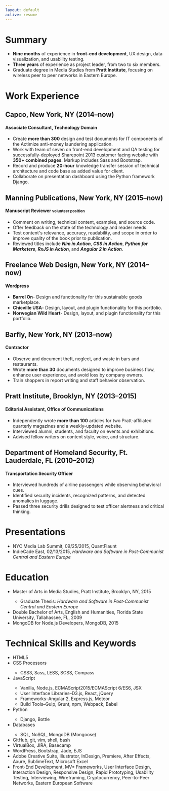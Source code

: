 ```yaml
---
layout: default
active: resume
---
```

<div class="page-section short" id="resume" name="resume">
    <div class="container">
        <div class="row projects">
            <div class="col-md-12 col-lg-12">
<h1>Summary</h1>
    <ul>
    <li><strong>Nine months</strong> of experience in <strong>front-end development</strong>, UX design, data visualization, and usability testing.</li>
    <li><strong>Three years</strong> of experience as project leader, from two to six members.</li>
    <li>Graduate degree in Media Studies from <strong>Pratt Institute</strong>, focusing on wireless peer to peer networks in Eastern Europe.</li>
    </ul>
<h1>Work Experience</h1>
<h2>Capco, New York, NY (2014–now)</h2>
<h4>Associate Consultant, Technology Domain</h4>
    <ul>
        <li>Create <strong>more than 300</strong> design and test documents for IT components of the Actimize anti-money laundering application.</li>
        <li>Work with team of seven on front-end development and QA testing for successfully-deployed Sharepoint 2013 customer facing website with <strong>350+ combined pages</strong>. Markup includes Sass and Bootstrap.</li>
        <li>Record and produce <strong>20-hour</strong> knowledge transfer session of technical architecture and code base as added value for client.</li>
        <li>Collaborate on presentation dashboard using the Python framework Django.</li>
    </ul>
<h2>Manning Publications, New York, NY (2015–now)</h2>
<h4>Manuscript Reviewer <small>volunteer position</small></h4>
    <ul>
        <li>Comment on writing, technical content, examples, and source code.</li>
        <li>Offer feedback on the state of the technology and reader needs.</li>
        <li>Test content's relevance, accuracy, readability, and scope in order to improve quality of the book prior to publication.</li>
        <li>Reviewed titles include <em><strong>Nim in Action</strong></em>, <em><strong>CSS in Action</strong></em>,  <em><strong>Python for Marketers</strong></em>, <em><strong>RxJS in Action</strong></em>, and <em><strong>Angular 2 in Action</strong></em>.</li>
    </ul>
<h2>Freelance Web Design, New York, NY (2014–now)</h2>
<h4>Wordpress</h4>
    <ul>
        <li><strong>Barrel On</strong>- Design and functionality for this sustainable goods marketplace.</li>
        <li><strong>Chicville USA</strong>- Design, layout, and plugin functionality for this portfolio.</li>
        <li><strong> Norwegian Wild Heart</strong>- Design, layout, and plugin functionality for this portfolio.</li>
    </ul>
    <h2>Barfly, New York, NY (2013–now)</h2>
<h4>Contractor</h4>
    <ul>
          <li>Observe and document theft, neglect, and waste in bars and restaurants. </li>
          <li>Wrote <strong>more than 30</strong> documents designed to improve business flow, enhance user experience, and avoid loss by company owners.</li>
          <li>Train shoppers in report writing and staff behavior observation.</li>
    </ul>
<h2>Pratt Institute, Brooklyn, NY (2013–2015)</h2>
<h4>Editorial Assistant, Office of Communications</h4>
    <ul>
        <li>Independently wrote <strong>more than 100</strong> articles for two Pratt-affiliated quarterly magazines and a weekly-updated website.</li>
        <li>Interviewed alumni, students, and faculty on events and exhibitions.</li>
        <li>Advised fellow writers on content style, voice, and structure.</li>
    </ul>
<h2>Department of Homeland Security, Ft. Lauderdale, FL (2010–2012)</h2>
<h4>Transportation Security Officer</h4>
    <ul>
        <li>Interviewed hundreds of airline passengers while observing behavioral cues.</li>
        <li>Identified security incidents, recognized patterns, and detected anomalies in luggage.</li>
        <li>Passed three security drills designed to test officer alertness and critical thinking.</li>
    </ul>
<h1>Presentations</h1>
    <ul>
        <li>NYC Media Lab Summit, 09/25/2015, QuantFlaunt</li>
        <li>IndieCade East, 02/13/2015, <em>Hardware and Software in Post-Communist Central and Eastern Europe</em></li>
        </ul>
<h1>Education</h1>
    <ul>
        <li>Master of Arts in Media Studies, Pratt Institute, Brooklyn, NY, 2015</li>
        <ul><li>Graduate Thesis: <em>Hardware and Software in Post-Communist Central and Eastern Europe</em></li></ul>
        <li>Double Bachelor of Arts, English and Humanities, Florida State University, Tallahassee, FL, 2009</li>
        <li>MongoDB for Node.js Developers, MongoDB, 2015</li>
    </ul>
<h1>Technical Skills and Keywords</h1>
    <ul>
        <li>HTML5</li>
        <li>CSS Processors</li>
            <ul>
                <li>CSS3, Sass, LESS, SCSS, Compass</li>
            </ul>
        <li>JavaScript</li>
            <ul>
                <li>Vanilla, Node.js, ECMAScript2015/ECMAScript 6/ES6, JSX</li>
                <li>User Interface Libraries–D3.js, React, jQuery</li>
                <li>Frameworks–Angular 2, Express.js, Meteor</li>
                <li>Build Tools–Gulp, Grunt, npm, Webpack, Babel</li>
            </ul>
        <li>Python</li>
            <ul>
                <li>Django, Bottle</li>
            </ul>
        <li>Databases</li>
            <ul>
                <li>SQL, NoSQL, MongoDB (Mongoose)</li>
            </ul>
        <li>GitHub, git, vim, shell, bash</li>
        <li>VirtualBox, JIRA, Basecamp</li>
        <li>WordPress, Bootstrap, Jade, EJS</li>
        <li>Adobe Creative Suite, Illustrator, InDesign, Premiere, After Effects, Axure, SublimeText, Microsoft Excel</li>
        <li>Front-End Development, MV* Frameworks, User Interface Design, Interaction Design, Responsive Design, Rapid Prototyping, Usability Testing, Interviewing, Wireframing, Cryptocurrency, Peer-to-Peer Networks, Eastern European Software</li>
    </ul>
</div>
</div>
</div>
</div>
